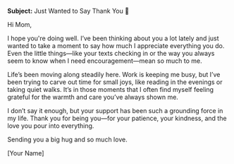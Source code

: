 **Subject:** Just Wanted to Say Thank You 💛  

Hi Mom,  

I hope you're doing well. I’ve been thinking about you a lot lately and just wanted to take a moment to say how much I appreciate everything you do. Even the little things—like your texts checking in or the way you always seem to know when I need encouragement—mean so much to me.  

Life’s been moving along steadily here. Work is keeping me busy, but I’ve been trying to carve out time for small joys, like reading in the evenings or taking quiet walks. It’s in those moments that I often find myself feeling grateful for the warmth and care you’ve always shown me.  

I don’t say it enough, but your support has been such a grounding force in my life. Thank you for being you—for your patience, your kindness, and the love you pour into everything.  

Sending you a big hug and so much love.  

[Your Name]